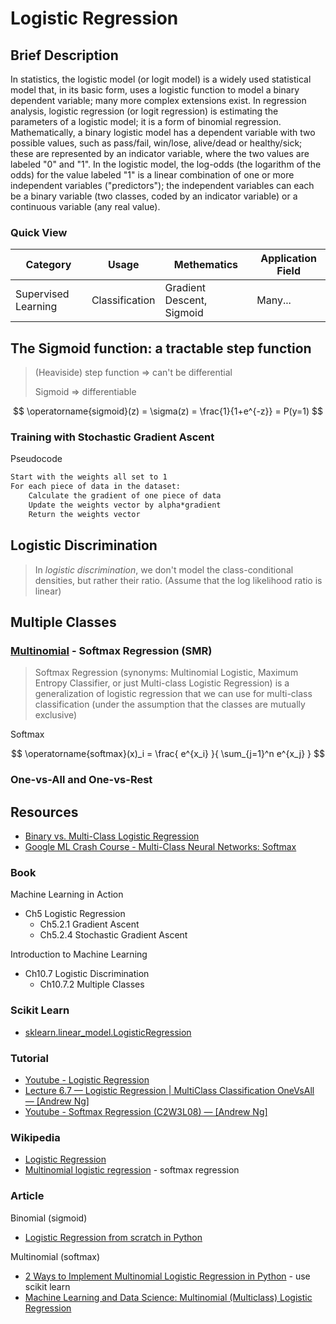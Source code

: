 # Logistic Regression

## Brief Description

In statistics, the logistic model (or logit model) is a widely used statistical model that, in its basic form, uses a logistic function to model a binary dependent variable; many more complex extensions exist. In regression analysis, logistic regression (or logit regression) is estimating the parameters of a logistic model; it is a form of binomial regression. Mathematically, a binary logistic model has a dependent variable with two possible values, such as pass/fail, win/lose, alive/dead or healthy/sick; these are represented by an indicator variable, where the two values are labeled "0" and "1". In the logistic model, the log-odds (the logarithm of the odds) for the value labeled "1" is a linear combination of one or more independent variables ("predictors"); the independent variables can each be a binary variable (two classes, coded by an indicator variable) or a continuous variable (any real value).

### Quick View

| Category            | Usage          | Methematics               | Application Field |
| ------------------- | -------------- | ------------------------- | ----------------- |
| Supervised Learning | Classification | Gradient Descent, Sigmoid | Many...           |

## The Sigmoid function: a tractable step function

> (Heaviside) step function => can't be differential
>
> Sigmoid => differentiable

$$
\operatorname{sigmoid}(z) = \sigma(z) = \frac{1}{1+e^{-z}} = P(y=1)
$$

### Training with Stochastic Gradient Ascent

Pseudocode

```txt
Start with the weights all set to 1
For each piece of data in the dataset:
    Calculate the gradient of one piece of data
    Update the weights vector by alpha*gradient
    Return the weights vector
```

## Logistic Discrimination

> In *logistic discrimination*, we don't model the class-conditional densities, but rather their ratio. (Assume that the log likelihood ratio is linear)

## Multiple Classes

### [Multinomial](../MEM/MEM.md) - Softmax Regression (SMR)

> Softmax Regression (synonyms: Multinomial Logistic, Maximum Entropy Classifier, or just Multi-class Logistic Regression) is a generalization of logistic regression that we can use for multi-class classification (under the assumption that the classes are mutually exclusive)

Softmax

$$
\operatorname{softmax}(x)_i = \frac{ e^{x_i} }{ \sum_{j=1}^n e^{x_j} }
$$

### One-vs-All and One-vs-Rest

## Resources

* [Binary vs. Multi-Class Logistic Regression](https://chrisyeh96.github.io/2018/06/11/logistic-regression.html)
* [Google ML Crash Course - Multi-Class Neural Networks: Softmax](https://developers.google.com/machine-learning/crash-course/multi-class-neural-networks/softmax)

### Book

Machine Learning in Action

* Ch5 Logistic Regression
  * Ch5.2.1 Gradient Ascent
  * Ch5.2.4 Stochastic Gradient Ascent

Introduction to Machine Learning

* Ch10.7 Logistic Discrimination
  * Ch10.7.2 Multiple Classes

### Scikit Learn

* [sklearn.linear_model.LogisticRegression](https://scikit-learn.org/stable/modules/generated/sklearn.linear_model.LogisticRegression.html)

### Tutorial

* [Youtube - Logistic Regression](https://youtu.be/7qJ7GksOXoA)
* [Lecture 6.7 — Logistic Regression | MultiClass Classification OneVsAll — [Andrew Ng]](https://youtu.be/-EIfb6vFJzc)
* [Youtube - Softmax Regression (C2W3L08) — [Andrew Ng]](https://youtu.be/LLux1SW--oM)

### Wikipedia

* [Logistic Regression](https://en.wikipedia.org/wiki/Logistic_regression)
* [Multinomial logistic regression](https://en.wikipedia.org/wiki/Multinomial_logistic_regression) - softmax regression

### Article

Binomial (sigmoid)

* [Logistic Regression from scratch in Python](https://medium.com/@martinpella/logistic-regression-from-scratch-in-python-124c5636b8ac)

Multinomial (softmax)

* [2 Ways to Implement Multinomial Logistic Regression in Python](http://dataaspirant.com/2017/05/15/implement-multinomial-logistic-regression-python/) - use scikit learn
* [Machine Learning and Data Science: Multinomial (Multiclass) Logistic Regression](https://www.pugetsystems.com/labs/hpc/Machine-Learning-and-Data-Science-Multinomial-Multiclass-Logistic-Regression-1007/)
